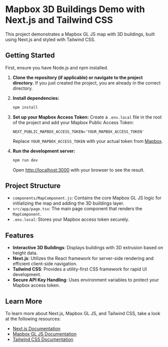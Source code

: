 # Mapbox 3D Buildings Demo with Next.js and Tailwind CSS

This project demonstrates a Mapbox GL JS map with 3D buildings, built using Next.js and styled with Tailwind CSS.

## Getting Started

First, ensure you have Node.js and npm installed.

1.  **Clone the repository (if applicable) or navigate to the project directory.**
    If you just created the project, you are already in the correct directory.

2.  **Install dependencies:**

    ```bash
    npm install
    ```

3.  **Set up your Mapbox Access Token:**
    Create a `.env.local` file in the root of the project and add your Mapbox Public Access Token:

    ```
    NEXT_PUBLIC_MAPBOX_ACCESS_TOKEN='YOUR_MAPBOX_ACCESS_TOKEN'
    ```
    Replace `YOUR_MAPBOX_ACCESS_TOKEN` with your actual token from [Mapbox](https://account.mapbox.com).

4.  **Run the development server:**

    ```bash
    npm run dev
    ```

    Open [http://localhost:3000](http://localhost:3000) with your browser to see the result.

## Project Structure

*   `components/MapComponent.js`: Contains the core Mapbox GL JS logic for initializing the map and adding the 3D buildings layer.
*   `src/app/page.tsx`: The main page component that renders the `MapComponent`.
*   `.env.local`: Stores your Mapbox access token securely.

## Features

*   **Interactive 3D Buildings**: Displays buildings with 3D extrusion based on height data.
*   **Next.js**: Utilizes the React framework for server-side rendering and efficient client-side navigation.
*   **Tailwind CSS**: Provides a utility-first CSS framework for rapid UI development.
*   **Secure API Key Handling**: Uses environment variables to protect your Mapbox access token.

## Learn More

To learn more about Next.js, Mapbox GL JS, and Tailwind CSS, take a look at the following resources:

*   [Next.js Documentation](https://nextjs.org/docs)
*   [Mapbox GL JS Documentation](https://docs.mapbox.com/mapbox-gl-js/api/)
*   [Tailwind CSS Documentation](https://tailwindcss.com/docs)
